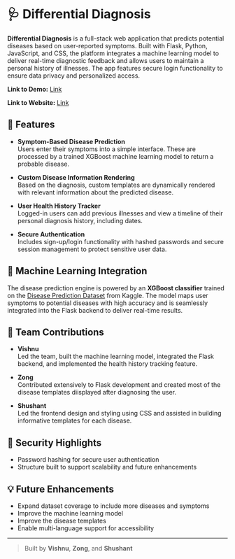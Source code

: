 # 🩺 Differential Diagnosis

**Differential Diagnosis** is a full-stack web application that predicts potential diseases based on user-reported symptoms. Built with Flask, Python, JavaScript, and CSS, the platform integrates a machine learning model to deliver real-time diagnostic feedback and allows users to maintain a personal history of illnesses. The app features secure login functionality to ensure data privacy and personalized access.

**Link to Demo:** [Link](https://youtu.be/ra71DG-NXfE)

**Link to Website:** [Link](https://differential-diagnosis.onrender.com/)

## 🚀 Features

- **Symptom-Based Disease Prediction**  
  Users enter their symptoms into a simple interface. These are processed by a trained XGBoost machine learning model to return a probable disease.

- **Custom Disease Information Rendering**  
  Based on the diagnosis, custom templates are dynamically rendered with relevant information about the predicted disease.

- **User Health History Tracker**  
  Logged-in users can add previous illnesses and view a timeline of their personal diagnosis history, including dates.

- **Secure Authentication**  
  Includes sign-up/login functionality with hashed passwords and secure session management to protect sensitive user data.

## 🧠 Machine Learning Integration

The disease prediction engine is powered by an **XGBoost classifier** trained on the [Disease Prediction Dataset](https://www.kaggle.com/datasets/kaushil268/disease-prediction-using-machine-learning) from Kaggle. The model maps user symptoms to potential diseases with high accuracy and is seamlessly integrated into the Flask backend to deliver real-time results.

## 👥 Team Contributions

- **Vishnu**  
  Led the team, built the machine learning model, integrated the Flask backend, and implemented the health history tracking feature.

- **Zong**  
  Contributed extensively to Flask development and created most of the disease templates diisplayed after diagnosing the user.

- **Shushant**  
  Led the frontend design and styling using CSS and assisted in building informative templates for each disease.

## 🔐 Security Highlights

- Password hashing for secure user authentication
- Structure built to support scalability and future enhancements

## 💡 Future Enhancements

- Expand dataset coverage to include more diseases and symptoms  
- Improve the machine learning model 
- Improve the disease templates  
- Enable multi-language support for accessibility

---

> Built by **Vishnu**, **Zong**, and **Shushant**
